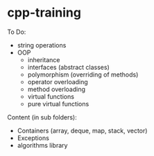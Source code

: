 # cpp-training

To Do:

* string operations
* OOP
  - inheritance
  - interfaces (abstract classes)
  - polymorphism (overriding of methods)
  - operator overloading
  - method overloading
  - virtual functions
  - pure virtual functions

Content (in sub folders):
- Containers (array, deque, map, stack, vector)
- Exceptions
- algorithms library
